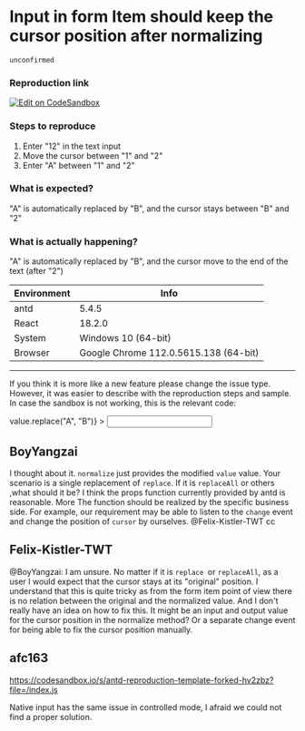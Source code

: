 # Input in form Item should keep the cursor position after normalizing

`unconfirmed`

### Reproduction link

[![Edit on CodeSandbox](https://codesandbox.io/static/img/play-codesandbox.svg)](https://codesandbox.io/s/antd-reproduction-template-forked-q1brj9)

### Steps to reproduce

1. Enter "12" in the text input
2. Move the cursor between "1" and "2"
3. Enter "A" between "1" and "2"

### What is expected?

"A" is automatically replaced by "B", and the cursor stays between "B" and "2"

### What is actually happening?

"A" is automatically replaced by "B", and the cursor move to the end of the text (after "2")

| Environment | Info                                  |
| ----------- | ------------------------------------- |
| antd        | 5.4.5                                 |
| React       | 18.2.0                                |
| System      | Windows 10 (64-bit)                   |
| Browser     | Google Chrome 112.0.5615.138 (64-bit) |

---

If you think it is more like a new feature please change the issue type. However, it was easier to describe with the reproduction steps and sample.
In case the sandbox is not working, this is the relevant code:
<Form>
<Form.Item
name="InputNormalizingA"
label="Enter 'A' in the middle of previous input"
normalize={(value) => value.replace("A", "B")} >
<Input />
</Form.Item>
</Form>

<!-- generated by ant-design-issue-helper. DO NOT REMOVE -->

## BoyYangzai

I thought about it. `normalize` just provides the modified `value` value. Your scenario is a single replacement of `replace`. If it is `replaceAll` or others ,what should it be? I think the props function currently provided by antd is reasonable. More The function should be realized by the specific business side. For example, our requirement may be able to listen to the `change` event and change the position of `cursor` by ourselves. @Felix-Kistler-TWT cc

## Felix-Kistler-TWT

@BoyYangzai: I am unsure. No matter if it is `replace `or `replaceAll`, as a user I would expect that the cursor stays at its "original" position. I understand that this is quite tricky as from the form item point of view there is no relation between the original and the normalized value. And I don't really have an idea on how to fix this. It might be an input and output value for the cursor position in the normalize method? Or a separate change event for being able to fix the cursor position manually.

## afc163

https://codesandbox.io/s/antd-reproduction-template-forked-hv2zbz?file=/index.js

Native input has the same issue in controlled mode, I afraid we could not find a proper solution.
